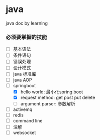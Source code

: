 # java
java doc by learning


### 必须要掌握的技能


- [ ] 基本语法
- [ ] 条件语句
- [ ] 错误处理
- [ ] 设计模式
- [ ] java 标准库
- [ ] java AOP
- [ ] springboot
	- [x] hello world: 最小化spring boot
	- [x] request method: get post put delete
	- [ ] argument parser: 参数解析
- [ ] activemq
- [ ] redis
- [ ] command line
- [ ] 注解
- [ ] websocket